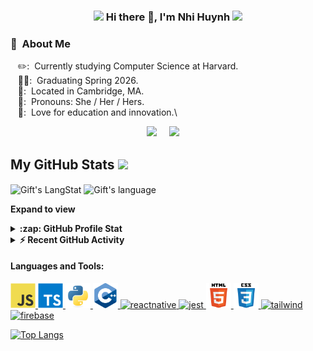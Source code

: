 <h3 align="center"><img src = "https://raw.githubusercontent.com/MartinHeinz/MartinHeinz/master/wave.gif" width = 30px> Hi there 👋, I'm Nhi Huynh <img src="https://media.giphy.com/media/mGcNjsfWAjY5AEZNw6/giphy.gif" width="50"></h3>

### :hear_no_evil: &nbsp;About Me

&nbsp;&nbsp;&nbsp;✏️: &nbsp;Currently studying Computer Science at Harvard.\
&nbsp;&nbsp;&nbsp;👩‍🎓: &nbsp;Graduating Spring 2026.\
&nbsp;&nbsp;&nbsp;📌: &nbsp;Located in Cambridge, MA.\
&nbsp;&nbsp;&nbsp;🤗: &nbsp;Pronouns: She / Her / Hers.\
&nbsp;&nbsp;&nbsp;🌱: &nbsp;Love for education and innovation.\

<p align="center">
  <a href="mailto:nhihuynh2906@gmail.com?subject=Olá%20Bruno%20Tacca"><img src="https://img.shields.io/badge/gmail-%23D14836.svg?&style=for-the-badge&logo=gmail&logoColor=white" /></a>&nbsp;&nbsp;&nbsp;&nbsp;
  <a href="https://www.linkedin.com/in/nhihuynhb/"><img src="https://img.shields.io/badge/linkedin-%230077B5.svg?&style=for-the-badge&logo=linkedin&logoColor=white" /></a>&nbsp;&nbsp;&nbsp;&nbsp;
</p>

<!-- GitHub Stats -->

 ##  My GitHub Stats <img src = "https://i.pinimg.com/originals/65/c4/f4/65c4f452571be1261e9c623f7da488ac.gif" width = 35px> 

 <div>
   <img align="center" src="https://github-readme-streak-stats.herokuapp.com/?user=nikki2906" alt="Gift's LangStat" />
  <img align="center" src="https://github-readme-stats.vercel.app/api/top-langs?username=nikki2906&langs_count=10&show_icons=true&locale=en&layout=compact&theme=light" alt="Gift's language" height="192px"  width="500px"/>
</div>

**Expand to view**
<details>
  <summary><b>:zap: GitHub Profile Stat</b></summary>
  <img src="https://github-readme-stats.anuraghazra1.vercel.app/api?username=nikki2906&show_icons=true" />
</details>
<details>
  <summary><b>⚡ Recent GitHub Activity</b></summary>
  <br/>
   <a href="https://github.com/nikki2906/"><img alt="Gift' Activity Graph" src="https://activity-graph.herokuapp.com/graph?username=rainawan&custom_title=Gift's%20Contribution%20Graph&theme=react-dark" /></a>
  <br/>
</details>



<h4 align="left">Languages and Tools:</h4>
<p align="left"> <a href="https://developer.mozilla.org/en-US/docs/Web/JavaScript" target="_blank" rel="noreferrer"> <img src="https://raw.githubusercontent.com/devicons/devicon/master/icons/javascript/javascript-original.svg" alt="javascript" width="40" height="40"/> </a> <a href="https://www.typescriptlang.org/" target="_blank" rel="noreferrer"> <img src="https://raw.githubusercontent.com/devicons/devicon/master/icons/typescript/typescript-original.svg" alt="typescript" width="40" height="40"/> </a> <a href="https://www.python.org" target="_blank" rel="noreferrer"> <img src="https://raw.githubusercontent.com/devicons/devicon/master/icons/python/python-original.svg" alt="python" width="40" height="40"/> </a> <a href="https://www.w3schools.com/cpp/" target="_blank" rel="noreferrer"> <img src="https://raw.githubusercontent.com/devicons/devicon/master/icons/cplusplus/cplusplus-original.svg" alt="cplusplus" width="40" height="40"/> </a> <a href="https://reactnative.dev/" target="_blank" rel="noreferrer"> <img src="https://reactnative.dev/img/header_logo.svg" alt="reactnative" width="40" height="40"/> </a> <a href="https://jestjs.io" target="_blank" rel="noreferrer"> <img src="https://www.vectorlogo.zone/logos/jestjsio/jestjsio-icon.svg" alt="jest" width="40" height="40"/> </a> <a href="https://www.w3.org/html/" target="_blank" rel="noreferrer"> <img src="https://raw.githubusercontent.com/devicons/devicon/master/icons/html5/html5-original-wordmark.svg" alt="html5" width="40" height="40"/> </a> <a href="https://www.w3schools.com/css/" target="_blank" rel="noreferrer"> <img src="https://raw.githubusercontent.com/devicons/devicon/master/icons/css3/css3-original-wordmark.svg" alt="css3" width="40" height="40"/> </a> <a href="https://tailwindcss.com/" target="_blank" rel="noreferrer"> <img src="https://www.vectorlogo.zone/logos/tailwindcss/tailwindcss-icon.svg" alt="tailwind" width="40" height="40"/> </a> <a href="https://firebase.google.com/" target="_blank" rel="noreferrer"> <img src="https://www.vectorlogo.zone/logos/firebase/firebase-icon.svg" alt="firebase" width="40" height="40"/> </a> 

[![Top Langs](https://github-readme-stats.vercel.app/api/top-langs/?username=nikki2906&layout=compact)](https://github.com/anuraghazra/github-readme-stats)

<!-- https://rahuldkjain.github.io/gh-profile-readme-generator/ -->
